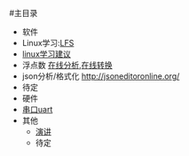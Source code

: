 #主目录
* 软件
 * Linux学习:[LFS](lfs)
 * [linux学习建议](learn-linux)
 * 浮点数 [在线分析](http://babbage.cs.qc.cuny.edu/IEEE-754/),[在线转换](http://www.binaryconvert.com/)
 * json分析/格式化 http://jsoneditoronline.org/
 * 待定
* 硬件
 * [串口uart](uart)
* 其他
  * [演讲](yanjiang)
  * 待定